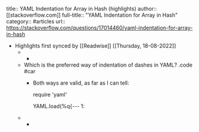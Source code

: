 title:: YAML Indentation for Array in Hash (highlights)
author:: [[stackoverflow.com]]
full-title:: "YAML Indentation for Array in Hash"
category:: #articles
url:: https://stackoverflow.com/questions/17014460/yaml-indentation-for-array-in-hash

- Highlights first synced by [[Readwise]] [[Thursday, 18-08-2022]]
	- -
	- Which is the preferred way of indentation of dashes in YAML? .code #car
		- Both ways are valid, as far as I can tell:
		  
		  require 'yaml'
		  
		  YAML.load(%q{--- 
		  1:
	- -